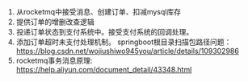 1. 从rocketmq中接受消息、创建订单、扣减mysql库存
2. 提供订单的增删改查逻辑
3. 投递订单状态到支付系统中。接受支付系统的回调处理。
4. 添加订单超时未支付处理机制。
springboot根目录扫描包路径问题：
https://blog.csdn.net/wojiushiwo945you/article/details/109302986
5. rocketmq事务消息原理: https://help.aliyun.com/document_detail/43348.html
   
